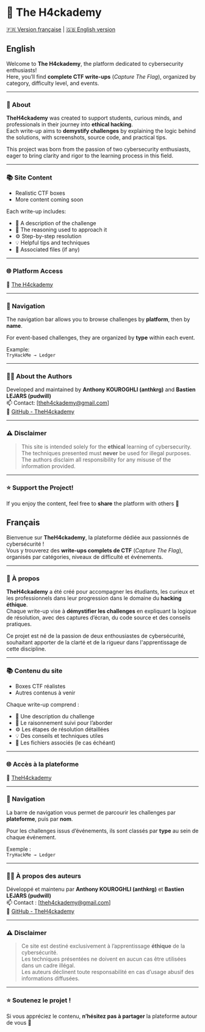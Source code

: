# 🧠 The H4ckademy

[🇫🇷 Version française](#francais) | [🇬🇧 English version](#english)

## English

Welcome to **The H4ckademy**, the platform dedicated to cybersecurity enthusiasts!  
Here, you’ll find **complete CTF write-ups** (*Capture The Flag*), organized by category, difficulty level, and events.

---

### 🚀 About

**TheH4ckademy** was created to support students, curious minds, and professionals in their journey into **ethical hacking**.  
Each write-up aims to **demystify challenges** by explaining the logic behind the solutions, with screenshots, source code, and practical tips.

This project was born from the passion of two cybersecurity enthusiasts, eager to bring clarity and rigor to the learning process in this field.

---

### 📚 Site Content

- Realistic CTF boxes  
- More content coming soon

Each write-up includes:

- 📝 A description of the challenge  
- 🧠 The reasoning used to approach it  
- ⚙️ Step-by-step resolution  
- 💡 Helpful tips and techniques  
- 📎 Associated files (if any)

---

### 🌐 Platform Access

🔗 [The H4ckademy](https://theh4ckademy.github.io)

---

### 🧭 Navigation

The navigation bar allows you to browse challenges by **platform**, then by **name**.

For event-based challenges, they are organized by **type** within each event.

Example:  
`TryHackMe → Ledger`

---

### 👨‍💻 About the Authors

Developed and maintained by **Anthony KOUROGHLI (anthkrg)** and **Bastien LEJARS (pudwill)**  
📫 Contact: [theh4ckademy@gmail.com]  
🔗 [GitHub - TheH4ckademy](https://github.com/theh4ckademy/theh4ckademy.github.io)

---

### ⚠️ Disclaimer

> This site is intended solely for the **ethical** learning of cybersecurity.  
> The techniques presented must **never** be used for illegal purposes.  
> The authors disclaim all responsibility for any misuse of the information provided.

---

### ⭐ Support the Project!

If you enjoy the content, feel free to **share** the platform with others 🙌



## Français

Bienvenue sur **TheH4ckademy**, la plateforme dédiée aux passionnés de cybersécurité !  
Vous y trouverez des **write-ups complets de CTF** (*Capture The Flag*), organisés par catégories, niveaux de difficulté et événements.

---

### 🚀 À propos

**TheH4ckademy** a été créé pour accompagner les étudiants, les curieux et les professionnels dans leur progression dans le domaine du **hacking éthique**.  
Chaque write-up vise à **démystifier les challenges** en expliquant la logique de résolution, avec des captures d’écran, du code source et des conseils pratiques.  

Ce projet est né de la passion de deux enthousiastes de cybersécurité, souhaitant apporter de la clarté et de la rigueur dans l'apprentissage de cette discipline.

---

### 📚 Contenu du site

- Boxes CTF réalistes  
- Autres contenus à venir

Chaque write-up comprend :

- 📝 Une description du challenge  
- 🧠 Le raisonnement suivi pour l’aborder  
- ⚙️ Les étapes de résolution détaillées  
- 💡 Des conseils et techniques utiles  
- 📎 Les fichiers associés (le cas échéant)

---

### 🌐 Accès à la plateforme

🔗 [TheH4ckademy](https://theh4ckademy.github.io)

---

### 🧭 Navigation

La barre de navigation vous permet de parcourir les challenges par **plateforme**, puis par **nom**.

Pour les challenges issus d’événements, ils sont classés par **type** au sein de chaque événement.

Exemple :  
`TryHackMe → Ledger`

---

### 👨‍💻 À propos des auteurs

Développé et maintenu par **Anthony KOUROGHLI (anthkrg)** et **Bastien LEJARS (pudwill)**  
📫 Contact : [theh4ckademy@gmail.com]  
🔗 [GitHub - TheH4ckademy](https://github.com/theh4ckademy/theh4ckademy.github.io)

---

### ⚠️ Disclaimer

> Ce site est destiné exclusivement à l’apprentissage **éthique** de la cybersécurité.  
> Les techniques présentées ne doivent en aucun cas être utilisées dans un cadre illégal.  
> Les auteurs déclinent toute responsabilité en cas d’usage abusif des informations diffusées.

---

### ⭐ Soutenez le projet !

Si vous appréciez le contenu, **n’hésitez pas à partager** la plateforme autour de vous 🙌
